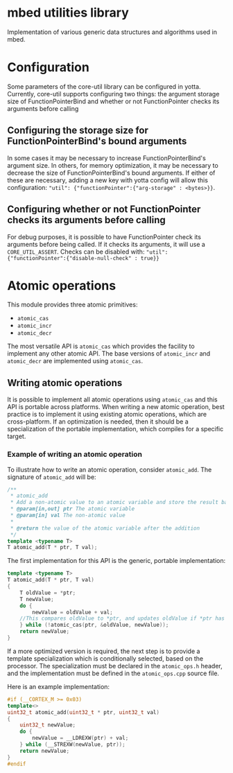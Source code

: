 # mbed utilities library

Implementation of various generic data structures and algorithms used in mbed.

# Configuration
Some parameters of the core-util library can be configured in yotta.  Currently, core-util supports configuring two things: the argument storage size of FunctionPointerBind and whether or not FunctionPointer checks its arguments before calling

## Configuring the storage size for FunctionPointerBind's bound arguments
In some cases it may be necessary to increase FunctionPointerBind's argument size.  In others, for memory optimization, it may be necessary to decrease the size of FunctionPointerBind's bound arguments.  If either of these are necessary, adding a new key with yotta config will allow this configuration: ```"util": {"functionPointer":{"arg-storage" : <bytes>}}```.

## Configuring whether or not FunctionPointer checks its arguments before calling
For debug purposes, it is possible to have FunctionPointer check its arguments before being called.   If it checks its arguments, it will use a ```CORE_UTIL_ASSERT```.  Checks can be disabled with: ```"util": {"functionPointer":{"disable-null-check" : true}}```

# Atomic operations
This module provides three atomic primitives:

* ```atomic_cas```
* ```atomic_incr```
* ```atomic_decr```

The most versatile API is ```atomic_cas``` which provides the facility to implement any other atomic API. The base versions of ```atomic_incr``` and ```atomic_decr``` are implemented using ```atomic_cas```.

## Writing atomic operations
It is possible to implement all atomic operations using ```atomic_cas``` and this API is portable across platforms. When writing a new atomic operation, best practice is to implement it using existing atomic operations, which are cross-platform. If an optimization is needed, then it should be a specialization of the portable implementation, which compiles for a specific target.

### Example of writing an atomic operation
To illustrate how to write an atomic operation, consider ```atomic_add```. The signature of ```atomic_add``` will be:

```C++
/**
 * atomic_add
 * Add a non-atomic value to an atomic variable and store the result back to the atomic variable.
 * @param[in,out] ptr The atomic variable
 * @param[in] val The non-atomic value
 *
 * @return the value of the atomic variable after the addition
 */
template <typename T>
T atomic_add(T * ptr, T val);
```

The first implementation for this API is the generic, portable implementation:

```C++
template <typename T>
T atomic_add(T * ptr, T val)
{
    T oldValue = *ptr;
    T newValue;
    do {
        newValue = oldValue + val;
    //This compares oldValue to *ptr, and updates oldValue if *ptr has changed
    } while (!atomic_cas(ptr, &oldValue, newValue));
    return newValue;
}
```

If a more optimized version is required, the next step is to provide a template specialization which is conditionally selected, based on the processor. The specialization must be declared in the ```atomic_ops.h``` header, and the implementation must be defined in the ```atomic_ops.cpp``` source file.

Here is an example implementation:

```C++
#if (__CORTEX_M >= 0x03)
template<>
uint32_t atomic_add(uint32_t * ptr, uint32_t val)
{
    uint32_t newValue;
    do {
        newValue = __LDREXW(ptr) + val;
    } while (__STREXW(newValue, ptr));
    return newValue;
}
#endif
```
